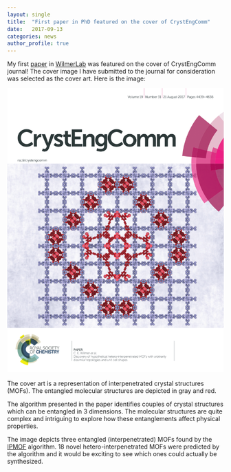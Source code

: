 ```yaml
---
layout: single
title:  "First paper in PhD featured on the cover of CrystEngComm"
date:   2017-09-13
categories: news
author_profile: true
---
```

My first [paper](http://pubs.rsc.org/en/content/articlehtml/2017/ce/c7ce00290d) in [WilmerLab](http://wilmerlab.com/) was featured on the cover of CrystEngComm journal! The cover image I have submitted to the journal for consideration was selected as the cover art. Here is the image:

<p align="center"> <img src="/assets/img/crystengcomm-cover.png"> </p>

The cover art is a representation of interpenetrated crystal structures (MOFs).
The entangled molecular structures are depicted in gray and red.

The algorithm presented in the paper identifies couples of crystal structures which can be entangled in 3 dimensions.
The molecular structures are quite complex and intriguing to explore how these entanglements affect physical properties.

The image depicts three entangled (interpenetrated) MOFs found by the [IPMOF](https://github.com/kbsezginel/IPMOF) algorithm.
18 novel hetero-interpenetrated MOFs were predicted by the algorithm and it would be exciting to see which ones could actually be synthesized.
